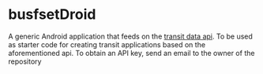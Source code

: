 # busfsetDroid #

A generic Android application that feeds on the [transit data api](bloomswings.net). To be used as starter code for creating transit applications based on the aforementioned api. To obtain an API key, send an email to the owner of the repository
